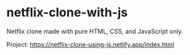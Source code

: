 # netflix-clone-with-js
Netflix clone made with pure HTML, CSS, and JavaScript only.

Project: https://netflix-clone-using-js.netlify.app/index.html

